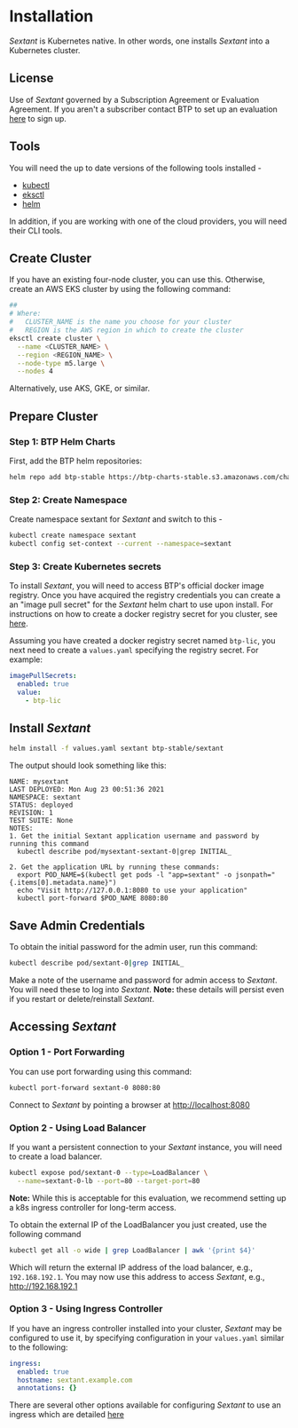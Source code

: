 # Installation

_Sextant_ is Kubernetes native. In other words, one installs _Sextant_ into a
Kubernetes cluster.

## License

Use of _Sextant_ governed by a Subscription Agreement or Evaluation Agreement.
If you aren't a subscriber contact BTP to set up an evaluation
[here](https://www.blockchaintp.com/sextant/evaluation) to sign up.

## Tools

You will need the up to date versions of the following tools installed -

* [kubectl](https://kubernetes.io/docs/tasks/tools/#kubectl)
* [eksctl](https://eksctl.io/introduction/#installation)
* [helm](https://helm.sh/docs/intro/install/)

In addition, if you are working with one of the cloud providers, you will need
their CLI tools.

## Create Cluster

If you have an existing four-node cluster, you can use this. Otherwise, create
an AWS EKS cluster by using the following command:

```bash
##
# Where:
#   CLUSTER_NAME is the name you choose for your cluster
#   REGION is the AWS region in which to create the cluster
eksctl create cluster \
  --name <CLUSTER_NAME> \
  --region <REGION_NAME> \
  --node-type m5.large \
  --nodes 4
```

Alternatively, use AKS, GKE, or similar.

## Prepare Cluster

### Step 1: BTP Helm Charts

First, add the BTP helm repositories:

```bash
helm repo add btp-stable https://btp-charts-stable.s3.amazonaws.com/charts/
```

### Step 2: Create Namespace

Create namespace sextant for _Sextant_ and switch to this -

```bash
kubectl create namespace sextant
kubectl config set-context --current --namespace=sextant
```

### Step 3: Create Kubernetes secrets

To install _Sextant_, you will need to access BTP's official docker image
registry.  Once you have acquired the registry credentials you can create a
an "image pull secret" for the _Sextant_ helm chart to use upon install.  For
instructions on how to create a docker registry secret for you cluster, see
[here](https://docs.aws.amazon.com/eks/latest/userguide/create-cluster-secrets.html#create-cluster-secrets-imagepullsecret).

Assuming you have created a docker registry secret named `btp-lic`, you next
need to create a `values.yaml` specifying the registry secret.  For example:

```yaml
imagePullSecrets:
  enabled: true
  value:
    - btp-lic
```

## Install _Sextant_

```bash
helm install -f values.yaml sextant btp-stable/sextant
```

The output should look something like this:

```text
NAME: mysextant
LAST DEPLOYED: Mon Aug 23 00:51:36 2021
NAMESPACE: sextant
STATUS: deployed
REVISION: 1
TEST SUITE: None
NOTES:
1. Get the initial Sextant application username and password by running this command
  kubectl describe pod/mysextant-sextant-0|grep INITIAL_

2. Get the application URL by running these commands:
  export POD_NAME=$(kubectl get pods -l "app=sextant" -o jsonpath="{.items[0].metadata.name}")
  echo "Visit http://127.0.0.1:8080 to use your application"
  kubectl port-forward $POD_NAME 8080:80
```

## Save Admin Credentials

To obtain the initial password for the admin user, run this command:

```bash
kubectl describe pod/sextant-0|grep INITIAL_
```

Make a note of the username and password for admin access to
_Sextant_. You will need these to log into _Sextant_.
__Note:__ these details will persist even if you restart or delete/reinstall
_Sextant_.

## Accessing _Sextant_

### Option 1 - Port Forwarding

You can use port forwarding using this command:

```bash
kubectl port-forward sextant-0 8080:80
```

Connect to _Sextant_ by pointing a browser at <http://localhost:8080>

### Option 2 - Using Load Balancer

If you want a persistent connection to your _Sextant_ instance, you
will need to create a load balancer.

```bash
kubectl expose pod/sextant-0 --type=LoadBalancer \
  --name=sextant-0-lb --port=80 --target-port=80
```

__Note:__ While this is acceptable for this evaluation, we recommend setting up
a k8s ingress controller for long-term access.

To obtain the external IP of the LoadBalancer you just created, use the
following command

```bash
kubectl get all -o wide | grep LoadBalancer | awk '{print $4}'
```

Which will return the external IP address of the load balancer, e.g.,
`192.168.192.1`. You may now use this address to access _Sextant_, e.g.,
<http://192.168.192.1>

### Option 3 - Using Ingress Controller

If you have an ingress controller installed into your cluster, _Sextant_ may be
configured to use it, by specifying configuration in your `values.yaml` similar
to the following:

```yaml
ingress:
  enabled: true
  hostname: sextant.example.com
  annotations: {}
```

There are several other options available for configuring _Sextant_ to use an
ingress which are detailed [here](README.md)
